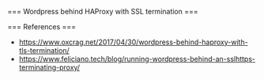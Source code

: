 === Wordpress behind HAProxy with SSL termination ===




=== References ===
* https://www.oxcrag.net/2017/04/30/wordpress-behind-haproxy-with-tls-termination/
* https://www.feliciano.tech/blog/running-wordpress-behind-an-sslhttps-terminating-proxy/
